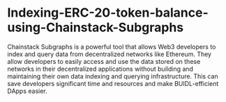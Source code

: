 # Indexing-ERC-20-token-balance-using-Chainstack-Subgraphs

Chainstack Subgraphs is a powerful tool that allows Web3 developers to index and query data from decentralized networks like Ethereum. They allow developers to easily access and use the data stored on these networks in their decentralized applications without building and maintaining their own data indexing and querying infrastructure. This can save developers significant time and resources and make BUIDL-efficient DApps easier.
